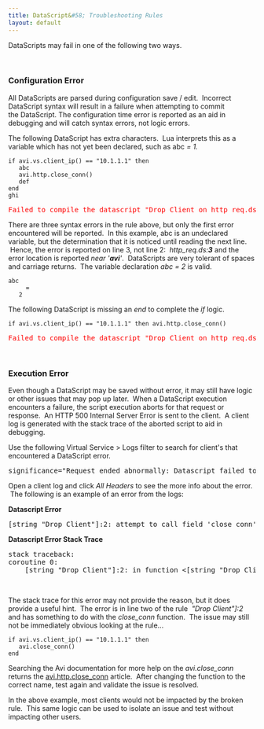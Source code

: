 ```yaml
---
title: DataScript&#58; Troubleshooting Rules
layout: default
---
```

DataScripts may fail in one of the following two ways.

 

### Configuration Error

All DataScripts are parsed during configuration save / edit.  Incorrect DataScript syntax will result in a failure when attempting to commit the DataScript. The configuration time error is reported as an aid in debugging and will catch syntax errors, not logic errors.

The following DataScript has extra characters.  Lua interprets this as a variable which has not yet been declared, such as abc *= 1.*

<pre><code class="language-lua">if avi.vs.client_ip() == "10.1.1.1" then
   abc
   avi.http.close_conn()
   def
end
ghi</code></pre>  

<pre class=""><span style="color: #ff0000;">Failed to compile the datascript "Drop_Client_on_http_req.ds": luac: Drop_Client_on_http_req.ds:3: '=' expected near 'avi'</span></pre> 

There are three syntax errors in the rule above, but only the first error encountered will be reported.  In this example, abc is an undeclared variable, but the determination that it is noticed until reading the next line.  Hence, the error is reported on line 3, not line 2:  *http_req.ds:**3*** and the error location is reported *near '**avi**'*.  DataScripts are very tolerant of spaces and carriage returns.  The variable declaration *abc = 2* is valid.

<pre><code class="language-lua">abc
     =
   2</code></pre>  

The following DataScript is missing an *end* to complete the *if* logic.

<pre><code class="language-lua">if avi.vs.client_ip() == "10.1.1.1" then avi.http.close_conn()</code></pre>  

<pre class=""><span style="color: #ff0000;">Failed to compile the datascript "Drop_Client_on_http_req.ds": luac: Drop_Client_on_http_req.ds:1: 'end' expected near '&lt;eof&gt;'</span></pre> 

 

### Execution Error

Even though a DataScript may be saved without error, it may still have logic or other issues that may pop up later.  When a DataScript execution encounters a failure, the script execution aborts for that request or response.  An HTTP 500 Internal Server Error is sent to the client.  A client log is generated with the stack trace of the aborted script to aid in debugging.

Use the following Virtual Service > Logs filter to search for client's that encountered a DataScript error.

<pre class="">significance="Request ended abnormally: Datascript failed to execute"</pre> 

Open a client log and click *All Headers* to see the more info about the error.  The following is an example of an error from the logs:

**Datascript Error**

<pre class="ng-binding">[string "Drop Client"]:2: attempt to call field 'close_conn' (a nil value)</pre> 

**Datascript Error Stack Trace**

<pre class="ng-binding">stack traceback:
coroutine 0:
	[string "Drop Client"]:2: in function &lt;[string "Drop Client"]:1&gt;</pre> 

 

The stack trace for this error may not provide the reason, but it does provide a useful hint.  The error is in line two of the rule  *"Drop Client"]:2* and has something to do with the *close_conn* function.  The issue may still not be immediately obvious looking at the rule...

<pre><code class="language-lua">if avi.vs.client_ip() == "10.1.1.1" then
   avi.close_conn()
end</code></pre>  

Searching the Avi documentation for more help on the *avi.close_conn* returns the <a href="/docs/16.2/datascript-avi-http-close_conn/">avi.http.close_conn</a> article.  After changing the function to the correct name, test again and validate the issue is resolved.

In the above example, most clients would not be impacted by the broken rule.  This same logic can be used to isolate an issue and test without impacting other users.
